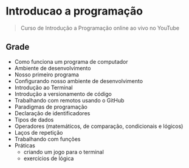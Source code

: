 # Introducao a programação

> Curso de Introdução a Programação online ao vivo no YouTube

## Grade

- Como funciona um programa de computador
- Ambiente de desenvolvimento
- Nosso primeiro programa
- Configurando nosso ambiente de desenvolvimento
- Introdução ao Terminal
- Introdução a versionamento de código
- Trabalhando com remotos usando o GitHub
- Paradigmas de programação
- Declaração de identificadores
- Tipos de dados
- Operadores (matemáticos, de comparação, condicionais e lógicos)
- Laços de repetição
- Trabalhando com funções
- Práticas
  - criando um jogo para o terminal
  - exercícios de lógica
